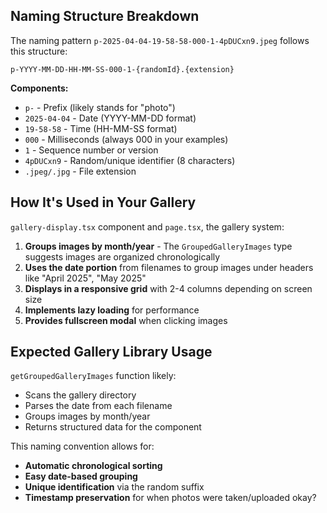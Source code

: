 
## Naming Structure Breakdown

The naming pattern `p-2025-04-04-19-58-58-000-1-4pDUCxn9.jpeg` follows this structure:

```
p-YYYY-MM-DD-HH-MM-SS-000-1-{randomId}.{extension}
```

**Components:**
- `p-` - Prefix (likely stands for "photo")
- `2025-04-04` - Date (YYYY-MM-DD format)
- `19-58-58` - Time (HH-MM-SS format)
- `000` - Milliseconds (always 000 in your examples)
- `1` - Sequence number or version
- `4pDUCxn9` - Random/unique identifier (8 characters)
- `.jpeg/.jpg` - File extension

## How It's Used in Your Gallery

`gallery-display.tsx` component and `page.tsx`, the gallery system:

1. **Groups images by month/year** - The `GroupedGalleryImages` type suggests images are organized chronologically
2. **Uses the date portion** from filenames to group images under headers like "April 2025", "May 2025"
3. **Displays in a responsive grid** with 2-4 columns depending on screen size
4. **Implements lazy loading** for performance
5. **Provides fullscreen modal** when clicking images

## Expected Gallery Library Usage

 `getGroupedGalleryImages` function likely:
- Scans the gallery directory
- Parses the date from each filename
- Groups images by month/year
- Returns structured data for the component

This naming convention allows for:
- **Automatic chronological sorting**
- **Easy date-based grouping**
- **Unique identification** via the random suffix
- **Timestamp preservation** for when photos were taken/uploaded
okay?